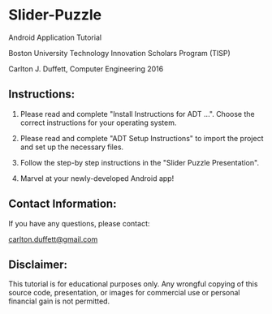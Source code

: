 Slider-Puzzle
=============

Android Application Tutorial

Boston University Technology Innovation Scholars Program (TISP)

Carlton J. Duffett, Computer Engineering 2016

Instructions:
-------------

1) Please read and complete "Install Instructions for ADT ...". Choose the correct instructions for your operating system.

2) Please read and complete "ADT Setup Instructions" to import the project and set up the necessary files.

3) Follow the step-by step instructions in the "Slider Puzzle Presentation".

4) Marvel at your newly-developed Android app!

Contact Information:
--------------

If you have any questions, please contact:

carlton.duffett@gmail.com

Disclaimer:
-------------

This tutorial is for educational purposes only. Any wrongful copying of this source code, presentation, or images for commercial use or personal financial gain is not permitted.
